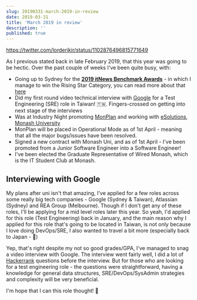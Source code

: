 ```yaml
---
slug: 20190331-march-2019-in-review
date: 2019-03-31
title: 'March 2019 in review'
description: ''
published: true
---
```


https://twitter.com/lorderikir/status/1102876496815771649

As I previous stated back in late February 2019, that this year was going to be hectic. Over the past couple of weeks I've been quite busy, with:

- Going up to Sydney for the **[2019 itNews Benchmark Awards](https://www.itnews.com.au/awards/about)** - in which I manage to win the Rising Star Category, you can read more about that [here](./20190314-benchmark-awards)
- Did my first round video technical interview with [Google](https://google.com) for a Test Engineering (SRE) role in Taiwan! 🇹🇼. Fingers-crossed on getting into next stage of the interviews
- Was at Industry Night promoting [MonPlan](https://monplan.apps.monash.edu) and working with [eSolutions](https://monash.edu/esolutions), [Monash University](https://monash.edu)
- MonPlan will be placed in Operational Mode as of 1st April - meaning that all the major bugs/issues have been resolved.
- Signed a new contract with Monash Uni, and as of 1st April - I've been promoted from a Junior Software Engineer into a Software Engineer!
- I've been elected the Graduate Representative of Wired Monash, which is the IT Student Club at Monash.

## Interviewing with Google

My plans after uni isn't that amazing, I've applied for a few roles across some really big tech companies - Google (Sydney & Taiwan), Atlassian (Sydney) and REA Group (Melbourne). Though if I don't get any of these roles, I'll be applying for a mid level roles later this year. So yeah, I'd applied for this role (Test Engineering) back in January, and the main reason why I applied for this role that's going to be located in Taiwan, is not only because I love doing DevOps/SRE, I also wanted to travel a bit more (especially back to Japan - 🤣)

Yep, that's right despite my not so good grades/GPA, I've managed to snag a video interview with Google. The interview went fairly well, I did a lot of [Hackerrank](https://www.hackerrank.com) questions before the interview. But for those who are looking for a test engineering role - the questions were straightforward, having a knowledge for general data structures, SRE/DevOps/SysAdmin strategies and complexity will be very beneficial.

I'm hope that I can this role thought! 🤞
